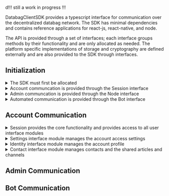 d!!! still a work in progress !!!

DatabagClientSDK provides a typescript interface for communication over the decentralized databag network. The SDK has minimal dependencies and contains reference applications for react-js, react-native, and node.

The API is provided through a set of interfaces; each interface groups methods by their functionality and are only allocated as needed. The platform specific implementations of storage and cryptography are defined externally and are also provided to the SDK through interfaces.

## Initialization

<details>
  <summary>The SDK must first be allocated</summary><br>

  <ul>
    
The crypto and log params are provided by implementing the [Crypto](https://github.com/balzack/databag/blob/sdk/app/sdk/src/crypto.ts) and [Logging](https://github.com/balzack/databag/blob/sdk/app/sdk/src/logging.ts) interface respectively. 
  
```DatabagClientSDK(crypto?: Crypto, log?: Logging)```
  </ul>
<br>

</details>

<details>
  <summary>Account communcation is provided through the Session interface</summary><br>

<ul>
  
Login provides a Session through an account login

```DatabacgClientSDK::login(handle: string, password: string, node: string, secure: boolean, mfaCode: string | null, params: SessionParams): Promise<Session>```

Access provides a Session through token access to an account when password is forgotten

```DatabacgClientSDK::access(node: string, secure: boolean, token: string, params: SessionParams): Promise<Session>```

Create provides a Session to a newly created account

```DatabacgClientSDK::create(handle: string, password: string, node: string, secure: boolean, token: string | null, params: SessionParams): Promise<Session>```

Available returns the number of accounts that can be publically created

```DatabacgClientSDK::available(node: string, secure: boolean): Promise<number>```

Username returns whether the username is available for account creation

```DatabacgClientSDK::username(name: string, token: string, node: string, secure: boolean): Promise<boolean>```

Logout releases the Session interface

```DatabacgClientSDK::logout(session: Session, all: boolean): Promise<void>```

Remove releases the Session interface and deletes the account from the server

```DatabacgClientSDK::remove(session: Session): Promise<void>```

<details>
  <summary>Storage can then be provided to the SDK to persist sessions</summary><br>

Mobile apps typically use the offline store where most of the relational data is saved. The sql param is provided by implementing the [SqlStore](https://github.com/balzack/databag/blob/sdk/app/sdk/src/store.ts) interface.

```DatabacgClientSDK::initOfflineStore(sql: SqlStore): Promise<Session | null>```

Browser apps typically use the online store where minimal session data is saved. The web param is provided by implementing the [WebStore](https://github.com/balzack/databag/blob/sdk/app/sdk/src/store.ts) interface.

```DatabacgClientSDK::initOnlineStore(web: WebStore): Promise<Session | null>```
</details>
</ul>
<br>

</details>

<details>
  <summary>Admin communcation is provided through the Node interface</summary><br>

  <ul>
    
Configure allocates the Node interface for the server

```DatabacgClientSDK::configure(node: string, secure: boolean, token: string, mfaCode: string | null): Promise<Node>```

</ul>
<br>
</details>

<details>
  <summary>Automated communication is provided through the Bot interface</summary><br>
  <ul>
    
Automate allocates the Bot interface for ia specific communication channel

```DatabacgClientSDK::automate(node: string, secure: boolean, token: string): Promise<Bot>```

</ul>
<br>

</details>

## Account Communication


<details>
  <summary>Session provides the core functionality and provides access to all user interface modules</summary><br>
  
  <ul>
    
  Account Settings are managed through the Settings interface
  
  ```Session::getSettings(): Settings```

  Account Profile is managed through the Identity interface
  
  ```Session::getIdentity(): Identity```

  Account Contacts are managed through the Contact Inferface
  
  ```Session::getContact(): Contact```

  Contact groupings are managed through the Alias Interface
  
  ```Session::getAlias(): Alias```

  Account attribute data is managed through the Attribute Interface
  
  ```Session::getAttribute(): Attribute```

  Account content channels are managed through the Content Interface
  
  ```Session::getContent(): Content```

  An aggregation of content channels provided by contacts is managed through the Stream Interface
  
  ```Session::getStream(): Stream```

  WebRTC calling is managed through the Ring Interface
  
  ```Session::getRing(): Ring```

  Management of an active content channel is provided through the Focus Interface
  
  ```Session::setFocus(cardId: string | null, channelId: string): Focus```   
  ```Session::clearFocus(focus: Focus): void```

  The connectivity status is provided through a status lisenter
  
  ```Session::addStatusListener(ev: (status: string) => void): void```   
  ```Session::removeStatusListener(ev: (status: string) => void): void```

</ul>

<br>

</details>


<details>
  <summary>Settings interface module manages the account access settings</summary><br>
  
  <ul>
    
  The login and password for the account can be changed through the setLogin method
  
  ```Settings::setLogin(username: string, password: string): Promise<void>```

  Check if the specified username is available

  ```Settings::getUsernameStatus(username: string): Promise<boolean>```

  Push notifications to the user's device can be enabled through enableNotifications
  
  ```Settings::enableNotifications(): Promise<void>```

  Push notifications to the user's device can be disabled through disableNotifications
  
  ```Settings::disableNotifications(): Promise<void>```

  The account will be visible in the server registry when enabled through enableRegistry
  
  ```Settings::enableRegistry(): Promise<void>```

  The account will not be visible in the server registry when disabled through disableRegistry
  
  ```Settings::disableRegistry(): Promise<void>```

  Multi-Factor authentication is enabled through enableMFA
  
  ```Settings::enableMFA(): Promise<{ secretImage: string, secretText: string }>```

  Multi-Factor authentication is disabled with disableMFA
  
  ```Settings::disableMFA(): Promise<void>```

  Once enabled the Mutli-Factor authentication must be confirmed before it will be required for login
  
  ```Settings::confirmMFA(code: string): Promise<void>```

  End-to-End encryption is enabled by setting up a client key with setSeal
  
  ```Settings::setSeal(password: string): Promise<void>```

  End-to-End encryption is disabled and the key deleted with clearSeal
  
  ```Settings::clearSeal(): Promise<void>```

  End-to-End encryption can be enabled of other devices by unlocking the key with unlockSeal
  
  ```Settings::unlockSeal(password: string): Promise<void>```

  End-to-End encryption is disabled, but the key remains locked with forgetSeal
  
  ```Settings::forgetSeal(): Promise<void>```

  The current configuration can be accessed through a [Config](https://github.com/balzack/databag/blob/sdk/app/sdk/src/types.ts) listener

  ```Settings::addConfigListener(ev: (config: Cofnig) => void): void```   
  ```Settings::removeConfigListener(ev: (config: Config) => void): void```

  </ul>
  
  <br>
  
</details>

<details>
  <summary>Identity interface module manages the account profile</summary><br>

<ul>
  
  The text details of the profile are set with setProfileData

  ```Identity::setProfileData(name: string, location: string, description: string): Promise<void>```

  The profile image is set with setProfileImage
  
  ```Identity::setProfileImage(image: string): Promise<void>```

  A direct url to retrieve the profile image is provided with getProfileImageUrl

  ```Identity:::getProfileImageUrl(): string```

  The current profile can be access with a [Profile](https://github.com/balzack/databag/blob/sdk/app/sdk/src/types.ts) listener

  ```Identity::addProfileListener(ev: (profile: Profile) => void): void```   
  ```Identity::removeProfileListener(ev: (profile: Profile) => void): void```
  
</ul>

  <br>
</details>

<details>
  <summary>Contact interface module manages contacts and the shared articles and channels</summary><br>
  
  <ul>

  The current contacts can be access with a [Card](https://github.com/balzack/databag/blob/sdk/app/sdk/src/types.ts) listener

  ```Contact::addCardListener(ev: (cards: Card[]) => void): void```
  
  ```Contact::removeCardListener(ev: (cards: Card[]) => void): void```
    
  A new contact can be added to the account through the addCard method, the id of the card is returned
  
  ```Contact::addCard(server: string, guid: string): Promise<string>```

  A contact is removed the the account through the removeCard method

  ```Contact::removeCard(cardId: string): Promise<void>```

  Get URL of contacts profile image with getCardImageUrl

  ```Contact::getCardImageUrl(cardId: string): string```

  Attempt synchronization of contact data if previously failed

  ```Contact::resyncCard(cardId: string): Promise<void>```

  Initiate or accept a contact connection with connectCard to share data

  ```Contact::connectCard(cardId: string): Promise<void>```

  Disconnect from a connected with diconnectCard to stop sharing with that contact

  ```Contact::disconnectCard(cardId: string): Promise<void>```

  Deny a connection request from a contact with denyCard

  ```Contact::denyCard(cardId: string): Promise<void>```

  Ignore a connection request from a contact with ignoreCard

  ```Contact::ignoreCard(cardId: string): Promise<void>```

  Cancel your connection request to a contact with cancelCard

  ```Contact::cancelCard(cardId: string): Promise<void>```

  Cancel your connection request to a contact with cancelCard

  ```Contact::cancelCard(cardId: string): Promise<void>```

  The current articles can be access with an [Article](https://github.com/balzack/databag/blob/sdk/app/sdk/src/types.ts) listener
 
  ```Contact::addArticleListener(id: string | null, ev: (arg: { cardId: string; articles: Article[] }) => void): void```
  
  ```Contact::removeArticleListener(id: string | null, ev: (arg: { cardId: string; articles: Article[] }) => void): void```

  Relinquish access to shared article 

  ```Contact::removeArticle(cardId: string): Promise<void>```

  The current channels can be access with a [Channel](https://github.com/balzack/databag/blob/sdk/app/sdk/src/types.ts) listener

  ```Contact::addChannelListener(id: string | null, ev: (arg: { cardId: string; channels: Channel[] }) => void): void```
  
  ```Contact::removeChannelListener(id: string | null, ev: (arg: { cardId: string; channels: Channel[] }) => void): void```

  Relinquish access to shared channel 

  ```Contact::removeChannel(cardId: string): Promise<void>```

  Enable or disable push notification associated with specified contact channel

  ```Contact::setChannelNotifications(cardId: string, channelId: string, enabled: boolean): Promise<void>```

  Get whether notifications are enabled on specified contact channel

  ```Contact::getChannelNotifications(cardId: string, channelId: string): Promise<boolean>```

  Mark contact channel as read or unread with setUnreadChannel

  ```Contact::setUnreadChannel(cardId: string, channelId: string, unread: boolean): Promise<void>```

  Get list of searchable accounts of specified server with getRegistry

  ```Contact::getRegistry(server: string, secure: boolean): Promise<Profile[]>```

  Get URL of profile image for searchable contact on specified server

  ```Contact::getRegistryImageUrl(server: string, secure: boolean, guid: string): string```

  Block or unblock contact to hide locally with setBlockedCard

  ```Contact::setBlockedCard(cardId: string, boolean: blocked): Promise<void>```

  Get list of all blocked contacts with getBlockedCards 

  ```Contact::getBlockedCards(): Promise<Card[]>```

  Flag contact to node admin for review with flagCard

  ```Contact::flagCard(cardId: string): Promise<void>```

  Block or unblock contact article to hide locallay with setBlockedArticle

  ```Contact::setBlockedArticle(cardId: string, articleId: string, boolean: blocked): Promise<void>```

  Get list of all blocked contact articles with getBlockedArticles

  ```Contact::getBlockedArticles(): Promise<Article[]>```

  Flag article for review by admin with flagArticle

  ```Contact::flagArticle(cardId: string, articleId: string): Promise<void>```

  Block or unblock contact channel with setBlockedChanenl

  ```Contact::setBlockedChannel(cardId: string, channelId: string, boolean: blocked): Promise<void>```

  Get list of all blocked contact channels with getBlockedChannels

  ```Contact::getBlockedChannels(): Promise<Channel[]>```

  Flag channel for review by admin with flagChannel

  ```Contact::flagChannel(cardId: string, channelId: string): Promise<void>```

</ul>

  <br>
</details>
 

## Admin Communication

## Bot Communication
